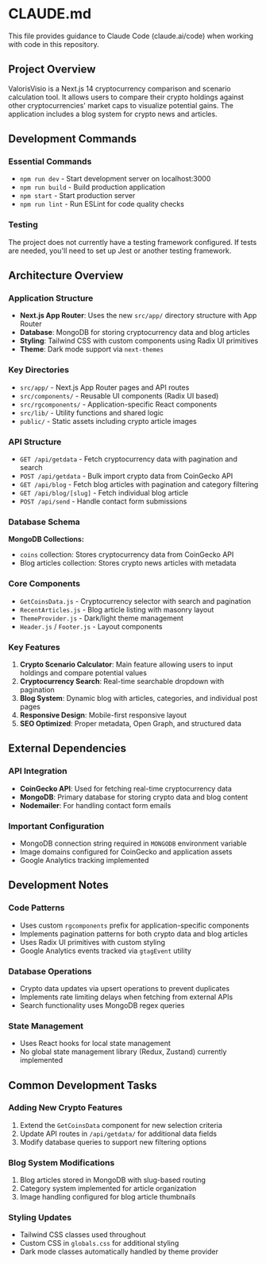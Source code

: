 # CLAUDE.md

This file provides guidance to Claude Code (claude.ai/code) when working with code in this repository.

## Project Overview
ValorisVisio is a Next.js 14 cryptocurrency comparison and scenario calculation tool. It allows users to compare their crypto holdings against other cryptocurrencies' market caps to visualize potential gains. The application includes a blog system for crypto news and articles.

## Development Commands

### Essential Commands
- `npm run dev` - Start development server on localhost:3000
- `npm run build` - Build production application
- `npm start` - Start production server
- `npm run lint` - Run ESLint for code quality checks

### Testing
The project does not currently have a testing framework configured. If tests are needed, you'll need to set up Jest or another testing framework.

## Architecture Overview

### Application Structure
- **Next.js App Router**: Uses the new `src/app/` directory structure with App Router
- **Database**: MongoDB for storing cryptocurrency data and blog articles
- **Styling**: Tailwind CSS with custom components using Radix UI primitives
- **Theme**: Dark mode support via `next-themes`

### Key Directories
- `src/app/` - Next.js App Router pages and API routes
- `src/components/` - Reusable UI components (Radix UI based)
- `src/rgcomponents/` - Application-specific React components
- `src/lib/` - Utility functions and shared logic
- `public/` - Static assets including crypto article images

### API Structure
- `GET /api/getdata` - Fetch cryptocurrency data with pagination and search
- `POST /api/getdata` - Bulk import crypto data from CoinGecko API
- `GET /api/blog` - Fetch blog articles with pagination and category filtering
- `GET /api/blog/[slug]` - Fetch individual blog article
- `POST /api/send` - Handle contact form submissions

### Database Schema
**MongoDB Collections:**
- `coins` collection: Stores cryptocurrency data from CoinGecko API
- Blog articles collection: Stores crypto news articles with metadata

### Core Components
- `GetCoinsData.js` - Cryptocurrency selector with search and pagination
- `RecentArticles.js` - Blog article listing with masonry layout
- `ThemeProvider.js` - Dark/light theme management
- `Header.js` / `Footer.js` - Layout components

### Key Features
1. **Crypto Scenario Calculator**: Main feature allowing users to input holdings and compare potential values
2. **Cryptocurrency Search**: Real-time searchable dropdown with pagination
3. **Blog System**: Dynamic blog with articles, categories, and individual post pages
4. **Responsive Design**: Mobile-first responsive layout
5. **SEO Optimized**: Proper metadata, Open Graph, and structured data

## External Dependencies

### API Integration
- **CoinGecko API**: Used for fetching real-time cryptocurrency data
- **MongoDB**: Primary database for storing crypto data and blog content
- **Nodemailer**: For handling contact form emails

### Important Configuration
- MongoDB connection string required in `MONGODB` environment variable
- Image domains configured for CoinGecko and application assets
- Google Analytics tracking implemented

## Development Notes

### Code Patterns
- Uses custom `rgcomponents` prefix for application-specific components
- Implements pagination patterns for both crypto data and blog articles
- Uses Radix UI primitives with custom styling
- Google Analytics events tracked via `gtagEvent` utility

### Database Operations
- Crypto data updates via upsert operations to prevent duplicates
- Implements rate limiting delays when fetching from external APIs
- Search functionality uses MongoDB regex queries

### State Management
- Uses React hooks for local state management
- No global state management library (Redux, Zustand) currently implemented

## Common Development Tasks

### Adding New Crypto Features
1. Extend the `GetCoinsData` component for new selection criteria
2. Update API routes in `/api/getdata/` for additional data fields
3. Modify database queries to support new filtering options

### Blog System Modifications
1. Blog articles stored in MongoDB with slug-based routing
2. Category system implemented for article organization
3. Image handling configured for blog article thumbnails

### Styling Updates
- Tailwind CSS classes used throughout
- Custom CSS in `globals.css` for additional styling
- Dark mode classes automatically handled by theme provider